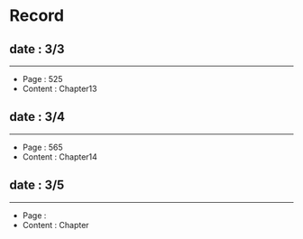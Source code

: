 # Record


## date : 3/3
-----------
- Page : 525
- Content : Chapter13



## date : 3/4
-----------
- Page : 565
- Content : Chapter14


## date : 3/5
-----------
- Page : 
- Content : Chapter
